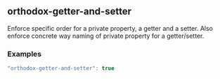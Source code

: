 ## orthodox-getter-and-setter

Enforce specific order for a private property, a getter and a setter. Also enforce concrete way naming of private property for a getter/setter.

### Examples

```js
"orthodox-getter-and-setter": true
```